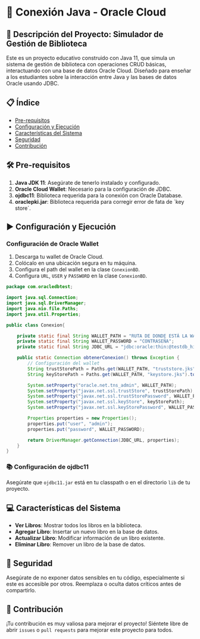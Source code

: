 # 📘 Conexión Java - Oracle Cloud

## 🚀 Descripción del Proyecto: Simulador de Gestión de Biblioteca

Este es un proyecto educativo construido con Java 11, que simula un sistema de gestión de biblioteca con operaciones CRUD básicas, interactuando con una base de datos Oracle Cloud. Diseñado para enseñar a los estudiantes sobre la interacción entre Java y las bases de datos Oracle usando JDBC.

## 📋 Índice
- [Pre-requisitos](#pre-requisitos)
- [Configuración y Ejecución](#configuración-y-ejecución)
- [Características del Sistema](#características-del-sistema)
- [Seguridad](#seguridad)
- [Contribución](#contribución)

## 🛠 Pre-requisitos

1. **Java JDK 11**: Asegúrate de tenerlo instalado y configurado.
2. **Oracle Cloud Wallet**: Necesario para la configuración de JDBC.
3. **ojdbc11**: Biblioteca requerida para la conexión con Oracle Database.
4. **oraclepki.jar**: Biblioteca requerida para corregir error de fata de ´key store´.

## ▶️ Configuración y Ejecución

### Configuración de Oracle Wallet
1. Descarga tu wallet de Oracle Cloud.
2. Colócalo en una ubicación segura en tu máquina.
3. Configura el path del wallet en la clase `ConexionBD`.
4. Configura `URL`, `USER` y `PASSWORD` en la clase `ConexionBD`.
```java
package com.oracledbtest;

import java.sql.Connection;
import java.sql.DriverManager;
import java.nio.file.Paths;
import java.util.Properties;

public class Conexion{

    private static final String WALLET_PATH = "RUTA DE DONDE ESTÁ LA WALLET. NO DEBE SER UN ZIP";
    private static final String WALLET_PASSWORD = "CONTRASEÑA";
    private static final String JDBC_URL = "jdbc:oracle:thin:@testdb_high - REEMPLAZA 'testdb_high' EN EL ARCHIVO TNSNAMES.ORA APARECE AL INICIO [NOMBRE DE LA DB]_HIGH";

    public static Connection obtenerConexion() throws Exception {
        // Configuración del wallet
        String trustStorePath = Paths.get(WALLET_PATH, "truststore.jks").toString();
        String keyStorePath = Paths.get(WALLET_PATH, "keystore.jks").toString();

        System.setProperty("oracle.net.tns_admin", WALLET_PATH);
        System.setProperty("javax.net.ssl.trustStore", trustStorePath);
        System.setProperty("javax.net.ssl.trustStorePassword", WALLET_PASSWORD);
        System.setProperty("javax.net.ssl.keyStore", keyStorePath);
        System.setProperty("javax.net.ssl.keyStorePassword", WALLET_PASSWORD);

        Properties properties = new Properties();
        properties.put("user", "admin");
        properties.put("password", WALLET_PASSWORD);

        return DriverManager.getConnection(JDBC_URL, properties);
    }
}
```
### 📚 Configuración de ojdbc11
Asegúrate que `ojdbc11.jar` está en tu classpath o en el directorio `lib` de tu proyecto.

## 💻 Características del Sistema

- **Ver Libros**: Mostrar todos los libros en la biblioteca.
- **Agregar Libro**: Insertar un nuevo libro en la base de datos.
- **Actualizar Libro**: Modificar información de un libro existente.
- **Eliminar Libro**: Remover un libro de la base de datos.

## 🔐 Seguridad

Asegúrate de no exponer datos sensibles en tu código, especialmente si este es accesible por otros. Reemplaza o oculta datos críticos antes de compartirlo.

## 🤝 Contribución

¡Tu contribución es muy valiosa para mejorar el proyecto! Siéntete libre de abrir `issues` o `pull requests` para mejorar este proyecto para todos.
